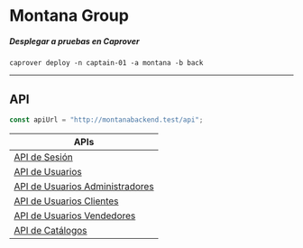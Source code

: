 # Montana Group

##### Desplegar a pruebas en Caprover
```
caprover deploy -n captain-01 -a montana -b back
```

------------------------------------------

## API

```js
const apiUrl = "http://montanabackend.test/api";
```

|APIs                                                                       |
|---------------------------------------------------------------------------|
|[API de Sesión](documentation/Sesion.md)                                   |
|[API de Usuarios](documentation/Usuarios.md)                               |
|[API de Usuarios Administradores](documentation/UsuariosAdministradores.md)|
|[API de Usuarios Clientes](documentation/UsuariosClientes.md)              |
|[API de Usuarios Vendedores](documentation/UsuariosVendedores.md)          |
|[API de Catálogos](documentation/Catalogos.md)                             |
